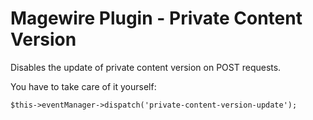 # Magewire Plugin - Private Content Version

Disables the update of private content version on POST requests.

You have to take care of it yourself:

```
$this->eventManager->dispatch('private-content-version-update');
```